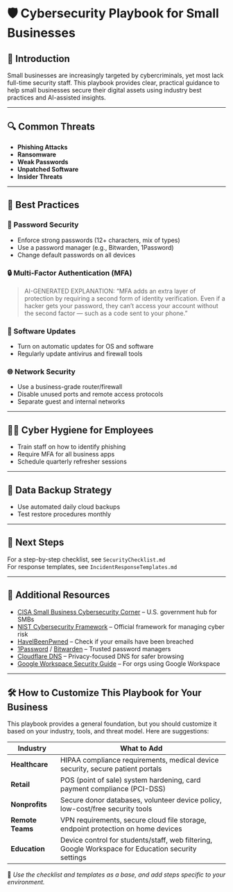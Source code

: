 # 🛡️ Cybersecurity Playbook for Small Businesses

## 📘 Introduction
Small businesses are increasingly targeted by cybercriminals, yet most lack full-time security staff. This playbook provides clear, practical guidance to help small businesses secure their digital assets using industry best practices and AI-assisted insights.

---

## 🔍 Common Threats
- **Phishing Attacks**
- **Ransomware**
- **Weak Passwords**
- **Unpatched Software**
- **Insider Threats**

---

## 🔐 Best Practices

### 🔑 Password Security
- Enforce strong passwords (12+ characters, mix of types)
- Use a password manager (e.g., Bitwarden, 1Password)
- Change default passwords on all devices

### 🔒 Multi-Factor Authentication (MFA)
> AI-GENERATED EXPLANATION:
> “MFA adds an extra layer of protection by requiring a second form of identity verification. Even if a hacker gets your password, they can’t access your account without the second factor — such as a code sent to your phone.”

### 🔄 Software Updates
- Turn on automatic updates for OS and software
- Regularly update antivirus and firewall tools

### 🌐 Network Security
- Use a business-grade router/firewall
- Disable unused ports and remote access protocols
- Separate guest and internal networks

---

## 🧑‍🏫 Cyber Hygiene for Employees
- Train staff on how to identify phishing
- Require MFA for all business apps
- Schedule quarterly refresher sessions

---

## 💾 Data Backup Strategy
- Use automated daily cloud backups
- Test restore procedures monthly

---

## 🧭 Next Steps
For a step-by-step checklist, see `SecurityChecklist.md`  
For response templates, see `IncidentResponseTemplates.md`

---

## 🔗 Additional Resources

- [CISA Small Business Cybersecurity Corner](https://www.cisa.gov/resources-tools/services/small-business-cybersecurity-corner) – U.S. government hub for SMBs
- [NIST Cybersecurity Framework](https://www.nist.gov/cyberframework) – Official framework for managing cyber risk
- [HaveIBeenPwned](https://haveibeenpwned.com/) – Check if your emails have been breached
- [1Password](https://1password.com/) / [Bitwarden](https://bitwarden.com/) – Trusted password managers
- [Cloudflare DNS](https://1.1.1.1/) – Privacy-focused DNS for safer browsing
- [Google Workspace Security Guide](https://support.google.com/a/answer/7587183?hl=en) – For orgs using Google Workspace

---

## 🛠️ How to Customize This Playbook for Your Business

This playbook provides a general foundation, but you should customize it based on your industry, tools, and threat model. Here are suggestions:

| Industry | What to Add |
|----------|-------------|
| **Healthcare** | HIPAA compliance requirements, medical device security, secure patient portals |
| **Retail** | POS (point of sale) system hardening, card payment compliance (PCI-DSS) |
| **Nonprofits** | Secure donor databases, volunteer device policy, low-cost/free security tools |
| **Remote Teams** | VPN requirements, secure cloud file storage, endpoint protection on home devices |
| **Education** | Device control for students/staff, web filtering, Google Workspace for Education security settings |

🎯 *Use the checklist and templates as a base, and add steps specific to your environment.*



